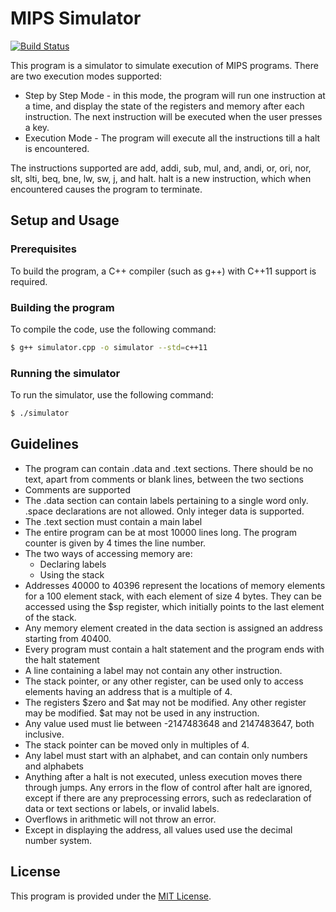 # MIPS Simulator

[![Build Status](https://travis-ci.com/sukrutrao/MIPS-Simulator.svg?branch=master)](https://travis-ci.com/sukrutrao/MIPS-Simulator)

This program is a simulator to simulate execution of MIPS programs. There are two execution modes supported:
	
* Step by Step Mode - in this mode, the program will run one instruction at a time, and
display the state of the registers and memory after each instruction. The next instruction
will be executed when the user presses a key.
* Execution Mode - The program will execute all the instructions till a halt is encountered.

The instructions supported are add, addi, sub, mul, and, andi, or, ori, nor, slt, slti, beq, bne, lw,
sw, j, and halt. halt is a new instruction, which when encountered causes the program to
terminate.

## Setup and Usage
### Prerequisites
To build the program, a C++ compiler (such as g++) with C++11 support is required.

### Building the program
To compile the code, use the following command:
```bash
$ g++ simulator.cpp -o simulator --std=c++11
```

### Running the simulator
To run the simulator, use the following command:
```bash
$ ./simulator
```

## Guidelines
* The program can contain .data and .text sections. There should be no text, apart from comments or blank lines, between the two sections
* Comments are supported
* The .data section can contain labels pertaining to a single word only. .space declarations are not allowed. Only integer data is supported.
* The .text section must contain a main label
* The entire program can be at most 10000 lines long. The program counter is given by 4 times the line number.
* The two ways of accessing memory are:
	- Declaring labels
	- Using the stack
* Addresses 40000 to 40396 represent the locations of memory elements for a 100 element stack, with each element of size 4 bytes. They can be accessed using the $sp register, which initially points to the last element of the stack.
* Any memory element created in the data section is assigned an address starting from 40400.
* Every program must contain a halt statement and the program ends with the halt
statement
* A line containing a label may not contain any other instruction.
* The stack pointer, or any other register, can be used only to access elements having an
address that is a multiple of 4.
* The registers $zero and $at may not be modified. Any other register may be modified.
$at may not be used in any instruction.
* Any value used must lie between -2147483648 and 2147483647, both inclusive.
* The stack pointer can be moved only in multiples of 4.
* Any label must start with an alphabet, and can contain only numbers and alphabets
* Anything after a halt is not executed, unless execution moves there through jumps. Any
errors in the flow of control after halt are ignored, except if there are any preprocessing
errors, such as redeclaration of data or text sections or labels, or invalid labels.
* Overflows in arithmetic will not throw an error.
* Except in displaying the address, all values used use the decimal number system.

## License
This program is provided under the [MIT License](LICENSE).